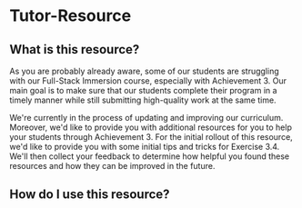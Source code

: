 # Tutor-Resource

## What is this resource? 

As you are probably already aware, some of our students are struggling with our Full-Stack Immersion course, especially with Achievement 3. Our main goal is to make sure that our students complete their program in a timely manner while still submitting high-quality work at the same time.  

We're currently in the process of updating and improving our curriculum. Moreover, we'd like to provide you with additional resources for you to help your students through Achievement 3. For the initial rollout of this resource, we'd like to provide you with some initial tips and tricks for Exercise 3.4. We'll then collect your feedback to determine how helpful you found these resources and how they can be improved in the future. 

## How do I use this resource?  





